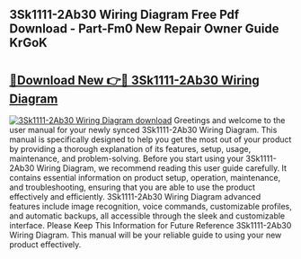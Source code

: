 ## 3Sk1111-2Ab30 Wiring Diagram Free Pdf Download - Part-Fm0 New Repair Owner Guide KrGoK

# <h2><a href="http://dftka88.blite.top/?on=3Sk1111-2Ab30+Wiring+Diagram">🔗Download New 👉🔴 3Sk1111-2Ab30 Wiring Diagram</a></h2>

[![3Sk1111-2Ab30 Wiring Diagram download](https://i.imgur.com/lujVjoI.png)](http://dftka88.blite.top/?on=3Sk1111-2Ab30+Wiring+Diagram)
Greetings and welcome to the user manual for your newly synced 3Sk1111-2Ab30 Wiring Diagram. This manual is specifically designed to help you get the most out of your product by providing a thorough explanation of its features, setup, usage, maintenance, and problem-solving. Before you start using your 3Sk1111-2Ab30 Wiring Diagram, we recommend reading this user guide carefully. It contains essential information on product setup, operation, maintenance, and troubleshooting, ensuring that you are able to use the product effectively and efficiently. 3Sk1111-2Ab30 Wiring Diagram advanced features include image recognition, voice commands, customizable profiles, and automatic backups, all accessible through the sleek and customizable interface. Please Keep This Information for Future Reference 3Sk1111-2Ab30 Wiring Diagram. This manual will be your reliable guide to using your new product effectively.
